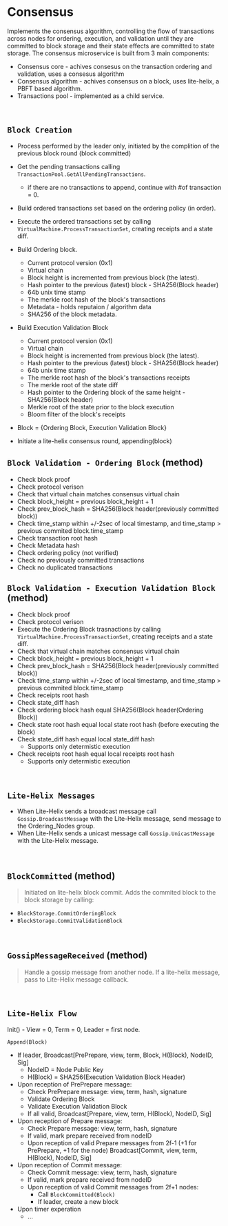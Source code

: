 # Consensus

Implements the consensus algorithm, controlling the flow of transactions across nodes for ordering, execution, and validation until they are committed to block storage and their state effects are committed to state storage.
The consensus microservice is built from 3 main components:
* Consensus core - achives consesus on the transaction ordering and validation, uses a consesus algorithm
* Consensus algorithm - achives consensus on a block, uses lite-helix, a PBFT based algorithm.
* Transactions pool - implemented as a child service.

&nbsp;
## `Block Creation`
* Process performed by the leader only, initiated by the complition of the previous block round (block committed)
* Get the pending transactions calling `TransactionPool.GetAllPendingTransactions`.
  * if there are no transactions to append, continue with #of transaction = 0.
* Build ordered transactions set based on the ordering policy (in order).
* Execute the ordered transactions set by calling `VirtualMachine.ProcessTransactionSet`, creating receipts and a state diff.
* Build Ordering block.
  * Current protocol version (0x1)
  * Virtual chain 
  * Block height is incremented from previous block (the latest).
  * Hash pointer to the previous (latest) block - SHA256(Block header) 
  * 64b unix time stamp 
  * The merkle root hash of the block's transactions
  * Metadata - holds reputaion / algorithm data
  * SHA256 of the block metadata.
* Build Execution Validation Block
  * Current protocol version (0x1)
  * Virtual chain 
  * Block height is incremented from previous block (the latest).
  * Hash pointer to the previous (latest) block - SHA256(Block header)
  * 64b unix time stamp 
  * The merkle root hash of the block's transactions receipts
  * The merkle root of the state diff
  * Hash pointer to the Ordering block of the same height - SHA256(Block header)
  * Merkle root of the state prior to the block execution
  * Bloom filter of the block's receipts

* Block = {Ordering Block, Execution Validation Block}
* Initiate a lite-helix consensus round, appending(block)

## `Block Validation - Ordering Block` (method)
* Check block proof
* Check protocol verison
* Check that virtual chain matches consensus virtual chain 
* Check block_height = previous block_height + 1
* Check prev_block_hash = SHA256(Block header(previously committed block))
* Check time_stamp within +/-2sec of local timestamp, and time_stamp > previous commited block.time_stamp
* Check transaction root hash 
* Check Metadata hash 
* Check ordering policy (not verified)
* Check no previously committed transactions
* Check no duplicated transactions

## `Block Validation - Execution Validation Block` (method)
* Check block proof
* Check protocol verison
* Execute the Ordering Block trasnactions by calling `VirtualMachine.ProcessTransactionSet`, creating receipts and a state diff.
* Check that virtual chain matches consensus virtual chain 
* Check block_height = previous block_height + 1
* Check prev_block_hash = SHA256(Block header(previously committed block))
* Check time_stamp within +/-2sec of local timestamp, and time_stamp > previous commited block.time_stamp
* Check receipts root hash
* Check state_diff hash 
* Check ordering block hash equal SHA256(Block header(Ordering Block))
* Check state root hash equal local state root hash (before executing the block)
* Check state_diff hash equal local state_diff hash 
  * Supports only determistic execution 
* Check receipts root hash equal local receipts root hash 
  * Supports only determistic execution 

&nbsp;
## `Lite-Helix Messages`

* When Lite-Helix sends a broadcast message call `Gossip.BroadcastMessage` with the Lite-Helix message, send message to the Ordering_Nodes group.
* When Lite-Helix sends a unicast message call `Gossip.UnicastMessage` with the Lite-Helix message.

&nbsp;
## `BlockCommitted` (method)
> Initiated on lite-helix block commit. Adds the commited block to the block storage by calling:
* `BlockStorage.CommitOrderingBlock`
* `BlockStorage.CommitValidationBlock`

&nbsp;
## `GossipMessageReceived` (method)
> Handle a gossip message from another node. If a lite-helix message, pass to Lite-Helix message callback.

&nbsp;
## `Lite-Helix Flow`
Init() - View = 0, Term = 0, Leader = first node.

`Append(Block)`
* If leader, Broadcast[PrePrepare, view, term, Block, H(Block), NodeID, Sig]
  * NodeID = Node Public Key
  * H(Block) = SHA256(Execution Validation Block Header)
* Upon reception of PrePrepare message:
  * Check PrePrepare message: view, term, hash, signature
  * Validate Ordering Block 
  * Validate Execution Validation Block
  * If all valid, Broadcast[Prepare, view, term, H(Block), NodeID, Sig]
* Upon reception of Prepare message:
  * Check Prepare message: view, term, hash, signature
  * If valid, mark prepare received from nodeID 
  * Upon reception of valid Prepare messages from 2f-1 (+1 for PrePrepare, +1 for the node) Broadcast[Commit, view, term, H(Block), NodeID, Sig]
* Upon reception of Commit message:
  * Check Commit message: view, term, hash, signature
  * If valid, mark prepare received from nodeID 
  * Upon reception of valid Commit messages from 2f+1 nodes:
    * Call `BlockCommitted(Block)`
    * If leader, create a new block
* Upon timer experation 
  * ...

